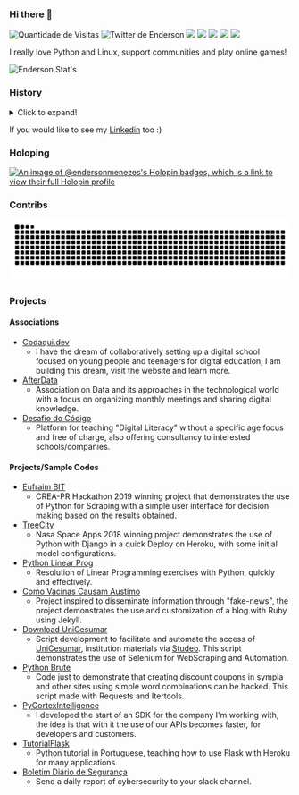 ### Hi there 🐍

<p align="left">
  <!-- Contator de Visitas -->
  <img src="https://komarev.com/ghpvc/?username=endersonmenezes" alt="Quantidade de Visitas" />

  <!-- Twitter -->
  <a src="https://twitter.com/iluendido">
    <img src="https://img.shields.io/twitter/follow/iluendido?style=social" alt="Twitter de Enderson">
  </a>

  <!-- LinkedIn -->
  <a src="https://www.linkedin.com/in/endersonmenezes/">
    <img src="https://img.shields.io/twitter/url?label=LinkedIn&logo=linkedin&style=social&url=https%3A%2F%2Fwww.linkedin.com%2Fin%2Fendersonmenezes%2F">
  </a>

  <!-- Telegram -->
  <a src="https://t.me/endersonmc">
    <img src="https://img.shields.io/twitter/url?label=Telegram&logo=telegram&style=social&url=https%3A%2F%2Ft.me%2Fendersonmc">
  </a>

  <!-- Keybase -->
  <a src="https://keybase.io/enderson">
    <img src="https://img.shields.io/twitter/url?label=Keybase&logo=keybase&style=social&url=https%3A%2F%2Fkeybase.io%2Fenderson">
  </a>

  <!-- Instagram -->
  <a src="https://www.instagram.com/iluendido/">
    <img src="https://img.shields.io/twitter/url?label=Instagram&logo=instagram&style=social&url=https%3A%2F%2Fwww.instagram.com%2Filuendido%2F">
  </a>

  <!-- Reddit -->
  <a src="https://www.reddit.com/user/endersonmc">
    <img src="https://img.shields.io/twitter/url?label=Reddit&logo=reddit&style=social&url=https%3A%2F%2Fwww.reddit.com%2Fuser%2Fendersonmc">
  </a>
</p>

I really love Python and Linux, support communities and play online games!

![Enderson Stat's](https://cr-ss-service.azurewebsites.net/api/ScreenShot?widget=summary&username=endersonmenezes)

### History

<details>
  <summary>Click to expand!</summary>
  You already know my name, my idea has always been to provide digital solutions for people and companies in an easy way, even without knowing what that was right. In mid-2006, I started my studies in Pascal with Binary Tree, since then I fell in love with Algorithms and Programming, in 2008 I opened my first site **NarutoLife.tk**, making all episodes of an Anime available online, a site built entirely in **HTML** 😜. Years later, together with [Gustavo Quinalha](https://github.com/gustavoquinalha), we started to create online radios **Bestdesigner.com.br**, work that became Hosting for Sites and Games, my first venture.

![Years Later](https://i.ytimg.com/vi/K5bgq69ujs4/hqdefault.jpg)

I started studying physics in 2014 at the State University of Maringá (UEM), dreaming of being a computational physicist. In the same period I started working with a childhood friend Jean Nogueira and, in 2017, we started the idea of **DigitalFriends**, to help small businesses and associations take their first steps on the web, we were a kind of digital agency.

In 2018, together with [Orbital Aceleradora de Startups](https://orbital.ac), I was making a better ecosystem for Maringá and the Region, helping people and companies to create their own startups! ❤️

In 2019, I have been working at the Governance, Risk and Compliance department of [UniCesumar](https://unicesumar.edu.br), seeking to automate internal audit processes and improve data decisions with integrations and analyzes, this job ending on September/2020.

Since the last job, I worked at [Cortex Intelligence](https://cortex-intelligence.com) with Data Engineer for the most valuable companies from Brazil, we are using top of technology for data integrations.📚

In 2021/2022 I helped [Stone Payments](http://stone.co/) to grow, being part of the infrastructure team and developing automation's that help this team and the entire company.

Now, I'm working at [Toku](https://trytoku.com) and helping the company to automate recurring payments throughout Latin America.

</details>

If you would like to see my [Linkedin](https://www.linkedin.com/in/endersonmenezes/) too :)

### Holoping

[![An image of @endersonmenezes's Holopin badges, which is a link to view their full Holopin profile](https://holopin.me/endersonmenezes)](https://holopin.io/@endersonmenezes)

### Contribs

![Contrib from Me](https://github.com/endersonmenezes/endersonmenezes/blob/output/github-contribution-grid-snake.svg)

### Projects

#### Associations

- [Codaqui.dev](https://codaqui.dev)
  - I have the dream of collaboratively setting up a digital school focused on young people and teenagers for digital education, I am building this dream, visit the website and learn more.
- [AfterData](https://afterdata.in)
  - Association on Data and its approaches in the technological world with a focus on organizing monthly meetings and sharing digital knowledge.
- [Desafio do Código](https://desafiodocodigo.com.br)
  - Platform for teaching "Digital Literacy" without a specific age focus and free of charge, also offering consultancy to interested schools/companies.

#### Projects/Sample Codes

- [Eufraim BIT](https://github.com/endersonmenezes/eufraim)
  - CREA-PR Hackathon 2019 winning project that demonstrates the use of Python for Scraping with a simple user interface for decision making based on the results obtained.
- [TreeCity](https://github.com/endersonmenezes/treecity)
  - Nasa Space Apps 2018 winning project demonstrates the use of Python with Django in a quick Deploy on Heroku, with some initial model configurations.
- [Python Linear Prog](https://github.com/endersonmenezes/python-linear-programming)
  - Resolution of Linear Programming exercises with Python, quickly and effectively.
- [Como Vacinas Causam Austimo](https://github.com/endersonmenezes/como-vacinas-causam-autismo)
  - Project inspired to disseminate information through "fake-news", the project demonstrates the use and customization of a blog with Ruby using Jekyll.
- [Download UniCesumar](https://github.com/endersonmenezes/download-slides-unicesumar)
  - Script development to facilitate and automate the access of [UniCesumar](https://unicesumar.edu.br), institution materials via [Studeo](http://studeo.unicesumar.edu.br/). This script demonstrates the use of Selenium for WebScraping and Automation.
- [Python Brute](https://github.com/endersonmenezes/pythonbrute)
  - Code just to demonstrate that creating discount coupons in sympla and other sites using simple word combinations can be hacked. This script made with Requests and Itertools.
- [PyCortexIntelligence](https://github.com/endersonmenezes/pycortexintelligence)
  - I developed the start of an SDK for the company I'm working with, the idea is that with it the use of our APIs becomes faster, for developers and customers.
- [TutorialFlask](https://github.com/endersonmenezes/tutorialflask)
  - Python tutorial in Portuguese, teaching how to use Flask with Heroku for many applications.
- [Boletim Diário de Segurança](https://github.com/endersonmenezes/boletim-diario-seguranca)
  - Send a daily report of cybersecurity to your slack channel.
